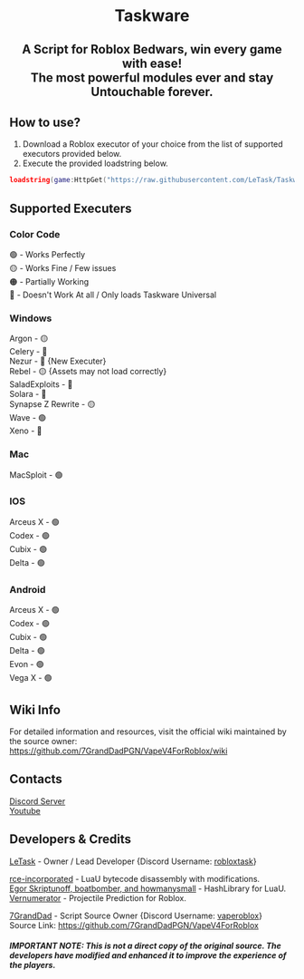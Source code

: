 <h1 align="center">
    Taskware
</h1>
<h2 align="center">
    A Script for Roblox Bedwars, win every game with ease!
    <br/>
    The most powerful modules ever and stay Untouchable forever.
</h2>

## How to use?
1. Download a Roblox executor of your choice from the list of supported executors provided below.
2. Execute the provided loadstring below.
```lua
loadstring(game:HttpGet("https://raw.githubusercontent.com/LeTask/Taskware/main/NewMainScript.lua", true))()
```

## Supported Executers
### Color Code
🟢 - Works Perfectly
<br/>
🟡 - Works Fine / Few issues
<br/>
🟠 - Partially Working
<br/>
🔴 - Doesn't Work At all / Only loads Taskware Universal
### Windows
Argon - 🟡
<br/>
Celery - 🔴
<br/>
Nezur - 🔴 {New Executer}
<br/>
Rebel - 🟡 {Assets may not load correctly}
<br/>
SaladExploits - 🔴
<br/>
Solara - 🔴
<br/>
Synapse Z Rewrite - 🟡
<br/>
Wave - 🟢
<br/>
Xeno - 🔴
### Mac
MacSploit - 🟢
### IOS
Arceus X - 🟢
<br/>
Codex - 🟢
<br/>
Cubix - 🟢
<br/>
Delta - 🟢
### Android
Arceus X - 🟢
<br/>
Codex - 🟢
<br/>
Cubix - 🟢
<br/>
Delta - 🟢
<br/>
Evon - 🟢
<br/>
Vega X - 🟢

## Wiki Info
For detailed information and resources, visit the official wiki maintained by the source owner:
https://github.com/7GrandDadPGN/VapeV4ForRoblox/wiki

## Contacts
[Discord Server](https://discord.gg/nil)
<br/>
[Youtube](https://youtube.com/@robloxtask)

## Developers & Credits
[LeTask](https://github.com/LeTask) - Owner / Lead Developer {Discord Username: [robloxtask](https://discord.com/users/1284641374787866666)}
<br/>

[rce-incorporated](https://github.com/rce-incorporated/Fiu) - LuaU bytecode disassembly with modifications.
<br/>
[Egor Skriptunoff, boatbomber, and howmanysmall](https://devforum.roblox.com/t/open-source-hashlib/416732/1) - HashLibrary for LuaU.
<br/>
[Vernumerator](https://devforum.roblox.com/t/predict-projectile-ballistics-including-gravity-and-motion/1842434) - Projectile Prediction for Roblox.
<br/>

[7GrandDad](https://github.com/7GrandDadPGN) - Script Source Owner {Discord Username: [vaperoblox](https://discord.com/users/1125789044249460786)}
<br/>
Source Link: https://github.com/7GrandDadPGN/VapeV4ForRoblox
<br/>
##### IMPORTANT NOTE: This is not a direct copy of the original source. The developers have modified and enhanced it to improve the experience of the players.
